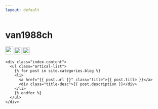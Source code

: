 ```yaml
---
layout: default
---
```


<body>
  <div class="index-wrapper">
    <div class="aside">
      <div class="info-card">
        <h1>van1988ch</h1>
        <a href="http://weibo.com/van1988ch/" target="_blank"><img src="http://www.weibo.com/favicon.ico" alt="" width="25"/></a>
        <a href="http://www.douban.com/people/69697726/" target="_blank"><img src="http://www.douban.com/favicon.ico" alt="" width="22"/></a>
        <a href="http://instagram.com/van1988ch/" target="_blank"><img src="http://d36xtkk24g8jdx.cloudfront.net/bluebar/00c6602/images/ico/favicon.ico" alt="" width="22"/></a>
      </div>
      <div id="particles-js"></div>
    </div>

    <div class="index-content">
      <ul class="artical-list">
        {% for post in site.categories.blog %}
        <li>
          <a href="{{ post.url }}" class="title">{{ post.title }}</a>
          <div class="title-desc">{{ post.description }}</div>
        </li>
        {% endfor %}
      </ul>
    </div>
  </div>
</body>
